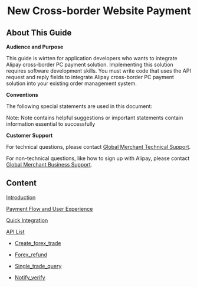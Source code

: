 <h1 align="center">New Cross-border Website Payment</h1>

## About This Guide

**Audience and Purpose**

This guide is wirtten for application developers who wants to integrate Alipay cross-border PC payment solution. Implementing this solution requires software development skills. You must write code that uses the API request and reply fields to integrate Alipay cross-border PC payment solution into your existing order management system.

**Conventions**

The following special statements are used in this document:

 Note:
Note contains helpful suggestions or important statements contain information essential to successfully

**Customer Support**

For technical questions, please contact <a href="mailto:overseas_support@service.alibaba.com">Global Merchant Technical Support</a>. 

For non-technical questions, like how to sign up with Alipay, please contact <a href="mailto:global.service@alipay.com">Global Merchant Business Support</a>.

## Content

<a href="introduction.md"> Introduction </a>

<a href="flow_experience.md"> Payment Flow and User Experience </a>

<a href="integration.md"> Quick Integration </a>

<a href="api_list.md"> API List </a>

* <a href="create_forex_trade.md"> Create_forex_trade </a>

* <a href="forex_refund.md"> Forex_refund </a>

* <a href="single_trade_query.md"> Single_trade_query </a>

* <a href="notify_verify.md"> Notify_verify </a>
